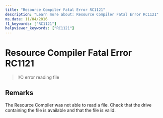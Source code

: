 ```yaml
---
title: "Resource Compiler Fatal Error RC1121"
description: "Learn more about: Resource Compiler Fatal Error RC1121"
ms.date: 11/04/2016
f1_keywords: ["RC1121"]
helpviewer_keywords: ["RC1121"]
---
```

# Resource Compiler Fatal Error RC1121

> I/O error reading file

## Remarks

The Resource Compiler was not able to read a file. Check that the drive containing the file is available and that the file is valid.

